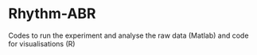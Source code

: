 # Rhythm-ABR
Codes to run the experiment and analyse the raw data (Matlab) and code for visualisations (R)
